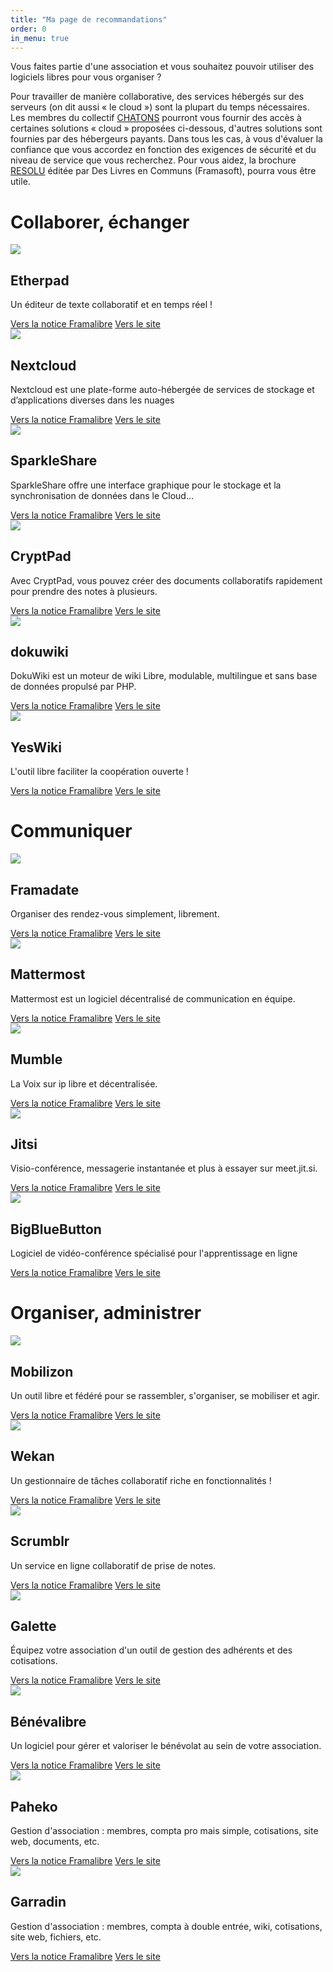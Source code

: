 ```yaml
---
title: "Ma page de recommandations"
order: 0
in_menu: true
---
```

Vous faites partie d'une association et vous souhaitez pouvoir utiliser des logiciels libres pour vous organiser ?

Pour travailler de manière collaborative, des services hébergés sur des serveurs (on dit aussi « le cloud ») sont la plupart du temps nécessaires. Les membres du collectif [CHATONS](https://chatons.org) pourront vous fournir des accès à certaines solutions « cloud » proposées ci-dessous, d'autres solutions sont fournies par des hébergeurs payants. Dans tous les cas, à vous d'évaluer la confiance que vous accordez en fonction des exigences de sécurité et du niveau de service que vous recherchez. Pour vous aidez, la brochure [RESOLU](https://deslivresencommuns.org/post/resolu/) éditée par Des Livres en Communs (Framasoft), pourra vous être utile.

# Collaborer, échanger


  <article class="framalibre-notice">
    <div>
      <img src="https://beta.framalibre.org/images/logo/Etherpad.png">
    </div>
    <div>
      <h2>Etherpad</h2>
      <p>Un éditeur de texte collaboratif et en temps réel !</p>
      <div>
        <a href="https://beta.framalibre.org/notices/etherpad.html">Vers la notice Framalibre</a>
        <a href="http://etherpad.org/">Vers le site</a>
      </div>
    </div>
  </article>


  <article class="framalibre-notice">
    <div>
      <img src="https://beta.framalibre.org/images/logo/Nextcloud.png">
    </div>
    <div>
      <h2>Nextcloud</h2>
      <p>Nextcloud est une plate-forme auto-hébergée de services de stockage et d’applications diverses dans les nuages</p>
      <div>
        <a href="https://beta.framalibre.org/notices/nextcloud.html">Vers la notice Framalibre</a>
        <a href="https://nextcloud.com/">Vers le site</a>
      </div>
    </div>
  </article> 


  <article class="framalibre-notice">
    <div>
      <img src="https://beta.framalibre.org/images/logo/SparkleShare.png">
    </div>
    <div>
      <h2>SparkleShare</h2>
      <p>SparkleShare offre une interface graphique pour le stockage et la synchronisation de données dans le Cloud...</p>
      <div>
        <a href="https://beta.framalibre.org/notices/sparkleshare.html">Vers la notice Framalibre</a>
        <a href="http://sparkleshare.org/">Vers le site</a>
      </div>
    </div>
  </article>


  <article class="framalibre-notice">
    <div>
      <img src="https://beta.framalibre.org/images/logo/CryptPad.png">
    </div>
    <div>
      <h2>CryptPad</h2>
      <p>Avec CryptPad, vous pouvez créer des documents collaboratifs rapidement pour prendre des notes à plusieurs.</p>
      <div>
        <a href="https://beta.framalibre.org/notices/cryptpad.html">Vers la notice Framalibre</a>
        <a href="https://cryptpad.fr">Vers le site</a>
      </div>
    </div>
  </article>



  <article class="framalibre-notice">
    <div>
      <img src="https://beta.framalibre.org/images/logo/dokuwiki.png">
    </div>
    <div>
      <h2>dokuwiki</h2>
      <p>DokuWiki est un moteur de wiki Libre, modulable, multilingue et sans base de données propulsé par PHP.</p>
      <div>
        <a href="https://beta.framalibre.org/notices/dokuwiki.html">Vers la notice Framalibre</a>
        <a href="https://www.dokuwiki.org/dokuwiki">Vers le site</a>
      </div>
    </div>
  </article>



  <article class="framalibre-notice">
    <div>
      <img src="https://beta.framalibre.org/images/logo/YesWiki.png">
    </div>
    <div>
      <h2>YesWiki</h2>
      <p>L'outil libre faciliter la coopération ouverte !</p>
      <div>
        <a href="https://beta.framalibre.org/notices/yeswiki.html">Vers la notice Framalibre</a>
        <a href="https://yeswiki.net">Vers le site</a>
      </div>
    </div>
  </article>


# Communiquer
  

  <article class="framalibre-notice">
    <div>
      <img src="https://beta.framalibre.org/images/logo/Framadate.png">
    </div>
    <div>
      <h2>Framadate</h2>
      <p>Organiser des rendez-vous simplement, librement.</p>
      <div>
        <a href="https://beta.framalibre.org/notices/framadate.html">Vers la notice Framalibre</a>
        <a href="https://framadate.org/">Vers le site</a>
      </div>
    </div>
  </article>


  <article class="framalibre-notice">
    <div>
      <img src="https://beta.framalibre.org/images/logo/Mattermost.png">
    </div>
    <div>
      <h2>Mattermost</h2>
      <p>Mattermost est un logiciel décentralisé de communication en équipe.</p>
      <div>
        <a href="https://beta.framalibre.org/notices/mattermost.html">Vers la notice Framalibre</a>
        <a href="https://www.mattermost.org/">Vers le site</a>
      </div>
    </div>
  </article>


  <article class="framalibre-notice">
    <div>
      <img src="https://beta.framalibre.org/images/logo/Mumble.png">
    </div>
    <div>
      <h2>Mumble</h2>
      <p>La Voix sur ip libre et décentralisée.</p>
      <div>
        <a href="https://beta.framalibre.org/notices/mumble.html">Vers la notice Framalibre</a>
        <a href="https://wiki.mumble.info/wiki/Main_Page">Vers le site</a>
      </div>
    </div>
  </article>


  <article class="framalibre-notice">
    <div>
      <img src="https://beta.framalibre.org/images/logo/Jitsi.png">
    </div>
    <div>
      <h2>Jitsi</h2>
      <p>Visio-conférence, messagerie instantanée et plus à essayer sur meet.jit.si.</p>
      <div>
        <a href="https://beta.framalibre.org/notices/jitsi.html">Vers la notice Framalibre</a>
        <a href="https://jitsi.org/">Vers le site</a>
      </div>
    </div>
  </article>


  <article class="framalibre-notice">
    <div>
      <img src="https://beta.framalibre.org/images/logo/BigBlueButton.png">
    </div>
    <div>
      <h2>BigBlueButton</h2>
      <p>Logiciel de vidéo-conférence spécialisé pour l'apprentissage en ligne</p>
      <div>
        <a href="https://beta.framalibre.org/notices/bigbluebutton.html">Vers la notice Framalibre</a>
        <a href="https://bigbluebutton.org/">Vers le site</a>
      </div>
    </div>
  </article>



# Organiser, administrer


  <article class="framalibre-notice">
    <div>
      <img src="https://beta.framalibre.org/images/logo/Mobilizon.png">
    </div>
    <div>
      <h2>Mobilizon</h2>
      <p>Un outil libre et fédéré pour se rassembler, s'organiser, se mobiliser et agir.</p>
      <div>
        <a href="https://beta.framalibre.org/notices/mobilizon.html">Vers la notice Framalibre</a>
        <a href="https://joinmobilizon.org/fr/">Vers le site</a>
      </div>
    </div>
  </article>


  <article class="framalibre-notice">
    <div>
      <img src="https://beta.framalibre.org/images/logo/Wekan.png">
    </div>
    <div>
      <h2>Wekan</h2>
      <p>Un gestionnaire de tâches collaboratif riche en fonctionnalités !</p>
      <div>
        <a href="https://beta.framalibre.org/notices/wekan.html">Vers la notice Framalibre</a>
        <a href="https://wekan.github.io/">Vers le site</a>
      </div>
    </div>
  </article>


  <article class="framalibre-notice">
    <div>
      <img src="https://beta.framalibre.org/images/logo/Scrumblr.png">
    </div>
    <div>
      <h2>Scrumblr</h2>
      <p>Un service en ligne collaboratif de prise de notes.</p>
      <div>
        <a href="https://beta.framalibre.org/notices/scrumblr.html">Vers la notice Framalibre</a>
        <a href="https://github.com/aliasaria/scrumblr">Vers le site</a>
      </div>
    </div>
  </article>
  

  <article class="framalibre-notice">
    <div>
      <img src="https://beta.framalibre.org/images/logo/Galette.png">
    </div>
    <div>
      <h2>Galette</h2>
      <p>Équipez votre association d'un outil de gestion des adhérents et des cotisations.</p>
      <div>
        <a href="https://beta.framalibre.org/notices/galette.html">Vers la notice Framalibre</a>
        <a href="http://galette.eu">Vers le site</a>
      </div>
    </div>
  </article>


  <article class="framalibre-notice">
    <div>
      <img src="https://beta.framalibre.org/images/logo/B%C3%A9n%C3%A9valibre.png">
    </div>
    <div>
      <h2>Bénévalibre</h2>
      <p>Un logiciel pour gérer et valoriser le bénévolat au sein de votre association.</p>
      <div>
        <a href="https://beta.framalibre.org/notices/b%C3%A9n%C3%A9valibre.html">Vers la notice Framalibre</a>
        <a href="https://benevalibre.org/">Vers le site</a>
      </div>
    </div>
  </article>


  <article class="framalibre-notice">
    <div>
      <img src="https://beta.framalibre.org/images/logo/Paheko.png">
    </div>
    <div>
      <h2>Paheko</h2>
      <p>Gestion d'association : membres, compta pro mais simple, cotisations, site web, documents, etc.</p>
      <div>
        <a href="https://beta.framalibre.org/notices/paheko.html">Vers la notice Framalibre</a>
        <a href="https://paheko.cloud/">Vers le site</a>
      </div>
    </div>
  </article>
  

  <article class="framalibre-notice">
    <div>
      <img src="https://beta.framalibre.org/images/logo/Garradin.png">
    </div>
    <div>
      <h2>Garradin</h2>
      <p>Gestion d'association : membres, compta à double entrée, wiki, cotisations, site web, fichiers, etc.</p>
      <div>
        <a href="https://beta.framalibre.org/notices/garradin.html">Vers la notice Framalibre</a>
        <a href="http://garradin.eu/">Vers le site</a>
      </div>
    </div>
  </article> 